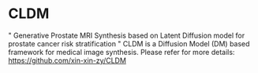 # CLDM 
" Generative Prostate MRI Synthesis based on Latent Diffusion model for prostate cancer risk stratification " CLDM is a Diffusion Model (DM) based framework for medical image synthesis. Please refer for more details: https://github.com/xin-xin-zy/CLDM
